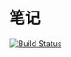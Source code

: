 # 笔记

[![Build Status](https://travis-ci.com/Thawsoar/docs.svg?branch=master)](https://travis-ci.com/Thawsoar/docs)